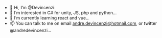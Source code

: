 - 👋 Hi, I’m @Devincenzi
- 👀 I’m interested in C# for unity, JS, php and python...
- 🌱 I’m currently learning react and vue...
- 📫 You can talk to me on email andre.devincenzi@hotmail.com, or twitter @andredevincenzi...

<!---
Devincenzi/Devincenzi is a ✨ special ✨ repository because its `README.md` (this file) appears on your GitHub profile.
You can click the Preview link to take a look at your changes.
--->
